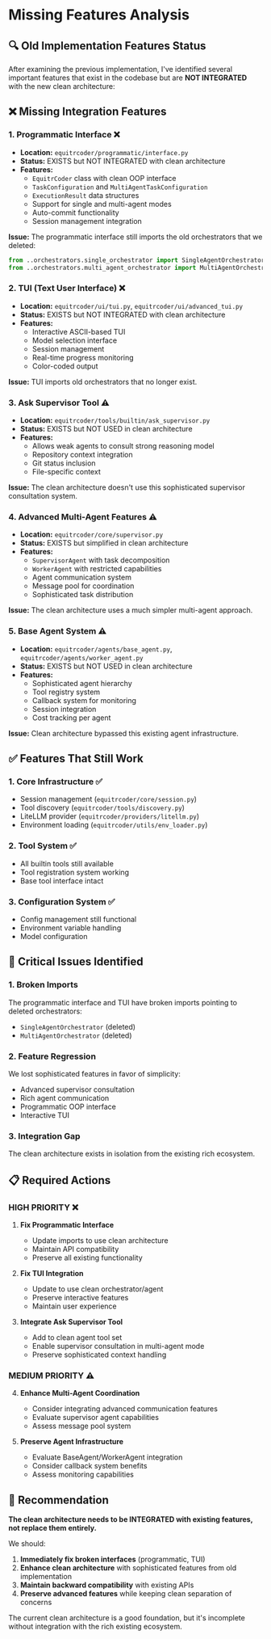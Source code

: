 # Missing Features Analysis

## 🔍 Old Implementation Features Status

After examining the previous implementation, I've identified several important features that exist in the codebase but are **NOT INTEGRATED** with the new clean architecture:

## ❌ Missing Integration Features

### 1. **Programmatic Interface** ❌
- **Location:** `equitrcoder/programmatic/interface.py`
- **Status:** EXISTS but NOT INTEGRATED with clean architecture
- **Features:**
  - `EquitrCoder` class with clean OOP interface
  - `TaskConfiguration` and `MultiAgentTaskConfiguration` 
  - `ExecutionResult` data structures
  - Support for single and multi-agent modes
  - Auto-commit functionality
  - Session management integration

**Issue:** The programmatic interface still imports the old orchestrators that we deleted:
```python
from ..orchestrators.single_orchestrator import SingleAgentOrchestrator
from ..orchestrators.multi_agent_orchestrator import MultiAgentOrchestrator
```

### 2. **TUI (Text User Interface)** ❌  
- **Location:** `equitrcoder/ui/tui.py`, `equitrcoder/ui/advanced_tui.py`
- **Status:** EXISTS but NOT INTEGRATED with clean architecture
- **Features:**
  - Interactive ASCII-based TUI
  - Model selection interface
  - Session management
  - Real-time progress monitoring
  - Color-coded output

**Issue:** TUI imports old orchestrators that no longer exist.

### 3. **Ask Supervisor Tool** ⚠️
- **Location:** `equitrcoder/tools/builtin/ask_supervisor.py`
- **Status:** EXISTS but NOT USED in clean architecture
- **Features:**
  - Allows weak agents to consult strong reasoning model
  - Repository context integration
  - Git status inclusion
  - File-specific context

**Issue:** The clean architecture doesn't use this sophisticated supervisor consultation system.

### 4. **Advanced Multi-Agent Features** ⚠️
- **Location:** `equitrcoder/core/supervisor.py`
- **Status:** EXISTS but simplified in clean architecture
- **Features:**
  - `SupervisorAgent` with task decomposition
  - `WorkerAgent` with restricted capabilities
  - Agent communication system
  - Message pool for coordination
  - Sophisticated task distribution

**Issue:** The clean architecture uses a much simpler multi-agent approach.

### 5. **Base Agent System** ⚠️
- **Location:** `equitrcoder/agents/base_agent.py`, `equitrcoder/agents/worker_agent.py`
- **Status:** EXISTS but NOT USED in clean architecture
- **Features:**
  - Sophisticated agent hierarchy
  - Tool registry system
  - Callback system for monitoring
  - Session integration
  - Cost tracking per agent

**Issue:** Clean architecture bypassed this existing agent infrastructure.

## ✅ Features That Still Work

### 1. **Core Infrastructure** ✅
- Session management (`equitrcoder/core/session.py`)
- Tool discovery (`equitrcoder/tools/discovery.py`)
- LiteLLM provider (`equitrcoder/providers/litellm.py`)
- Environment loading (`equitrcoder/utils/env_loader.py`)

### 2. **Tool System** ✅
- All builtin tools still available
- Tool registration system working
- Base tool interface intact

### 3. **Configuration System** ✅
- Config management still functional
- Environment variable handling
- Model configuration

## 🚨 Critical Issues Identified

### 1. **Broken Imports**
The programmatic interface and TUI have broken imports pointing to deleted orchestrators:
- `SingleAgentOrchestrator` (deleted)
- `MultiAgentOrchestrator` (deleted)

### 2. **Feature Regression**
We lost sophisticated features in favor of simplicity:
- Advanced supervisor consultation
- Rich agent communication
- Programmatic OOP interface
- Interactive TUI

### 3. **Integration Gap**
The clean architecture exists in isolation from the existing rich ecosystem.

## 📋 Required Actions

### HIGH PRIORITY ❌
1. **Fix Programmatic Interface**
   - Update imports to use clean architecture
   - Maintain API compatibility
   - Preserve all existing functionality

2. **Fix TUI Integration**
   - Update to use clean orchestrator/agent
   - Preserve interactive features
   - Maintain user experience

3. **Integrate Ask Supervisor Tool**
   - Add to clean agent tool set
   - Enable supervisor consultation in multi-agent mode
   - Preserve sophisticated context handling

### MEDIUM PRIORITY ⚠️
4. **Enhance Multi-Agent Coordination**
   - Consider integrating advanced communication features
   - Evaluate supervisor agent capabilities
   - Assess message pool system

5. **Preserve Agent Infrastructure**
   - Evaluate BaseAgent/WorkerAgent integration
   - Consider callback system benefits
   - Assess monitoring capabilities

## 🎯 Recommendation

**The clean architecture needs to be INTEGRATED with existing features, not replace them entirely.**

We should:
1. **Immediately fix broken interfaces** (programmatic, TUI)
2. **Enhance clean architecture** with sophisticated features from old implementation
3. **Maintain backward compatibility** with existing APIs
4. **Preserve advanced features** while keeping clean separation of concerns

The current clean architecture is a good foundation, but it's incomplete without integration with the rich existing ecosystem.